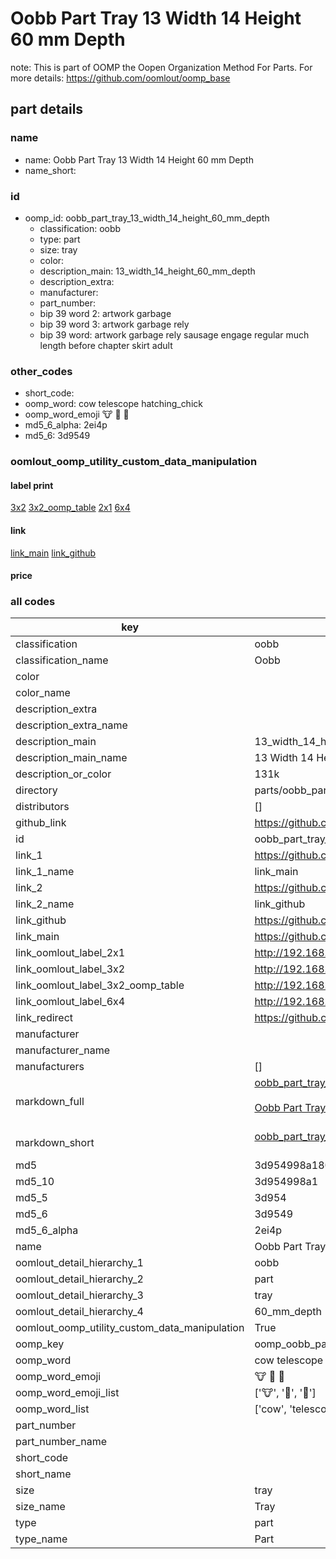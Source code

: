 # Oobb Part Tray 13 Width 14 Height 60 mm Depth  

note: This is part of OOMP the Oopen Organization Method For Parts. For more details: https://github.com/oomlout/oomp_base

##  part details
  







### name
* name: Oobb Part Tray 13 Width 14 Height 60 mm Depth
* name_short: 
### id
* oomp_id: oobb_part_tray_13_width_14_height_60_mm_depth
  * classification: oobb
  * type: part
  * size: tray
  * color: 
  * description_main: 13_width_14_height_60_mm_depth
  * description_extra: 
  * manufacturer: 
  * part_number: 
  * bip 39 word 2: artwork garbage
  * bip 39 word 3: artwork garbage rely
  * bip 39 word: artwork garbage rely sausage engage regular much length before chapter skirt adult

### other_codes
* short_code: 
* oomp_word: cow telescope hatching_chick
* oomp_word_emoji :cow: :telescope: :hatching_chick:
* md5_6_alpha: 2ei4p
* md5_6: 3d9549






### oomlout_oomp_utility_custom_data_manipulation
#### label print
[3x2](http://192.168.1.245:1112/?label=oomp%202ei4p)
[3x2_oomp_table](http://192.168.1.108:1112/?label=oomp%202ei4p)
[2x1](http://192.168.1.242:1112/?label=oomp%202ei4p)
[6x4](http://192.168.1.55:1112/?label=oomp%202ei4p)    

#### link

[link_main](https://github.com/oomlout/oomlout_oomp_version_1_messy/tree/main/parts/oobb_part_tray_13_width_14_height_60_mm_depth) [link_github](https://github.com/oomlout/oomlout_oomp_version_1_messy/tree/main/parts/oobb_part_tray_13_width_14_height_60_mm_depth)                             

#### price







### all codes 
| key | value |  
| --- | --- |  
| classification | oobb |  
| classification_name | Oobb |  
| color |  |  
| color_name |  |  
| description_extra |  |  
| description_extra_name |  |  
| description_main | 13_width_14_height_60_mm_depth |  
| description_main_name | 13 Width 14 Height 60 mm Depth |  
| description_or_color | 131k |  
| directory | parts/oobb_part_tray_13_width_14_height_60_mm_depth |  
| distributors | [] |  
| github_link | https://github.com/oomlout/oomlout_oomp_part_src/tree/main/parts/oobb_part_tray_13_width_14_height_60_mm_depth |  
| id | oobb_part_tray_13_width_14_height_60_mm_depth |  
| link_1 | https://github.com/oomlout/oomlout_oomp_version_1_messy/tree/main/parts/oobb_part_tray_13_width_14_height_60_mm_depth |  
| link_1_name | link_main |  
| link_2 | https://github.com/oomlout/oomlout_oomp_version_1_messy/tree/main/parts/oobb_part_tray_13_width_14_height_60_mm_depth |  
| link_2_name | link_github |  
| link_github | https://github.com/oomlout/oomlout_oomp_version_1_messy/tree/main/parts/oobb_part_tray_13_width_14_height_60_mm_depth |  
| link_main | https://github.com/oomlout/oomlout_oomp_version_1_messy/tree/main/parts/oobb_part_tray_13_width_14_height_60_mm_depth |  
| link_oomlout_label_2x1 | http://192.168.1.242:1112/?label=oomp%202ei4p |  
| link_oomlout_label_3x2 | http://192.168.1.245:1112/?label=oomp%202ei4p |  
| link_oomlout_label_3x2_oomp_table | http://192.168.1.108:1112/?label=oomp%202ei4p |  
| link_oomlout_label_6x4 | http://192.168.1.55:1112/?label=oomp%202ei4p |  
| link_redirect | https://github.com/oomlout/oomlout_oomp_version_1_messy/tree/main/parts/oobb_part_tray_13_width_14_height_60_mm_depth |  
| manufacturer |  |  
| manufacturer_name |  |  
| manufacturers | [] |  
| markdown_full | [oobb_part_tray_13_width_14_height_60_mm_depth](none)<br>[](none)<br>[Oobb Part Tray 13 Width 14 Height 60 Mm Depth](none)<br><br> |  
| markdown_short | [oobb_part_tray_13_width_14_height_60_mm_depth](none)<br><br> |  
| md5 | 3d954998a1801222d3252bfb6ad7e069 |  
| md5_10 | 3d954998a1 |  
| md5_5 | 3d954 |  
| md5_6 | 3d9549 |  
| md5_6_alpha | 2ei4p |  
| name | Oobb Part Tray 13 Width 14 Height 60 mm Depth |  
| oomlout_detail_hierarchy_1 | oobb |  
| oomlout_detail_hierarchy_2 | part |  
| oomlout_detail_hierarchy_3 | tray |  
| oomlout_detail_hierarchy_4 | 60_mm_depth |  
| oomlout_oomp_utility_custom_data_manipulation | True |  
| oomp_key | oomp_oobb_part_tray_13_width_14_height_60_mm_depth |  
| oomp_word | cow telescope hatching_chick |  
| oomp_word_emoji | :cow: :telescope: :hatching_chick: |  
| oomp_word_emoji_list | [':cow:', ':telescope:', ':hatching_chick:'] |  
| oomp_word_list | ['cow', 'telescope', 'hatching_chick'] |  
| part_number |  |  
| part_number_name |  |  
| short_code |  |  
| short_name |  |  
| size | tray |  
| size_name | Tray |  
| type | part |  
| type_name | Part |  
